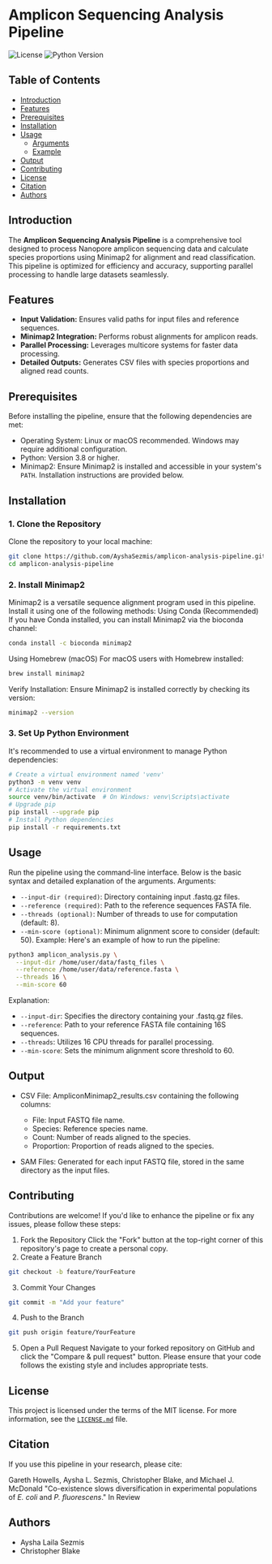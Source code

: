 # Amplicon Sequencing Analysis Pipeline

![License](https://img.shields.io/badge/license-MIT-blue.svg)
![Python Version](https://img.shields.io/badge/python-3.8%2B-blue.svg)

## Table of Contents
- [Introduction](#introduction)
- [Features](#features)
- [Prerequisites](#prerequisites)
- [Installation](#installation)
- [Usage](#usage)
  - [Arguments](#arguments)
  - [Example](#example)
- [Output](#output)
- [Contributing](#contributing)
- [License](#license)
- [Citation](#citation)
- [Authors](#authors)

## Introduction
The **Amplicon Sequencing Analysis Pipeline** is a comprehensive tool designed to process Nanopore amplicon sequencing data and calculate species proportions using Minimap2 for alignment and read classification. This pipeline is optimized for efficiency and accuracy, supporting parallel processing to handle large datasets seamlessly.

## Features
- **Input Validation:** Ensures valid paths for input files and reference sequences.
- **Minimap2 Integration:** Performs robust alignments for amplicon reads.
- **Parallel Processing:** Leverages multicore systems for faster data processing.
- **Detailed Outputs:** Generates CSV files with species proportions and aligned read counts.

## Prerequisites
Before installing the pipeline, ensure that the following dependencies are met:
- Operating System: Linux or macOS recommended. Windows may require additional configuration.
- Python: Version 3.8 or higher.
- Minimap2: Ensure Minimap2 is installed and accessible in your system's `PATH`. Installation instructions are provided below.

## Installation
### 1. Clone the Repository
Clone the repository to your local machine:
```bash
git clone https://github.com/AyshaSezmis/amplicon-analysis-pipeline.git
cd amplicon-analysis-pipeline
```
### 2. Install Minimap2
Minimap2 is a versatile sequence alignment program used in this pipeline. Install it using one of the following methods:
Using Conda (Recommended)
If you have Conda installed, you can install Minimap2 via the bioconda channel:
```bash
conda install -c bioconda minimap2
```
Using Homebrew (macOS)
For macOS users with Homebrew installed:
```bash
brew install minimap2
```
Verify Installation:
Ensure Minimap2 is installed correctly by checking its version:
```bash
minimap2 --version
```
### 3. Set Up Python Environment
It's recommended to use a virtual environment to manage Python dependencies:
```bash
# Create a virtual environment named 'venv'
python3 -m venv venv
# Activate the virtual environment
source venv/bin/activate  # On Windows: venv\Scripts\activate
# Upgrade pip
pip install --upgrade pip
# Install Python dependencies
pip install -r requirements.txt 
```

## Usage
Run the pipeline using the command-line interface. Below is the basic syntax and detailed explanation of the arguments.
Arguments:
- `--input-dir (required)`: Directory containing input .fastq.gz files.
- `--reference (required)`: Path to the reference sequences FASTA file.
- `--threads (optional)`: Number of threads to use for computation (default: 8).
- `--min-score (optional)`: Minimum alignment score to consider (default: 50).
Example:
Here's an example of how to run the pipeline:
```bash
python3 amplicon_analysis.py \
  --input-dir /home/user/data/fastq_files \
  --reference /home/user/data/reference.fasta \
  --threads 16 \
  --min-score 60
```
Explanation:
- `--input-dir`: Specifies the directory containing your .fastq.gz files.
- `--reference`: Path to your reference FASTA file containing 16S sequences.
- `--threads`: Utilizes 16 CPU threads for parallel processing.
- `--min-score`: Sets the minimum alignment score threshold to 60.

## Output
- CSV File: AmpliconMinimap2_results.csv containing the following columns:
    - File: Input FASTQ file name.
    - Species: Reference species name.
    - Count: Number of reads aligned to the species.
    - Proportion: Proportion of reads aligned to the species.

- SAM Files: Generated for each input FASTQ file, stored in the same directory as the input files.

## Contributing
Contributions are welcome! If you'd like to enhance the pipeline or fix any issues, please follow these steps:
1) Fork the Repository
    Click the "Fork" button at the top-right corner of this repository's page to create a personal copy.
2) Create a Feature Branch
```bash
git checkout -b feature/YourFeature
```
3) Commit Your Changes
```bash
git commit -m "Add your feature"
```
4) Push to the Branch
```bash
git push origin feature/YourFeature
```
5) Open a Pull Request
    Navigate to your forked repository on GitHub and click the "Compare & pull request" button.
Please ensure that your code follows the existing style and includes appropriate tests.

## License
This project is licensed under the terms of the MIT license. For more information, see the [`LICENSE.md`](LICENSE.md) file.

## Citation
If you use this pipeline in your research, please cite:

Gareth Howells, Aysha L. Sezmis, Christopher Blake, and Michael J. McDonald "Co-existence slows diversification in experimental populations of *E. coli* and *P. fluorescens*." In Review

## Authors
- Aysha Laila Sezmis
- Christopher Blake
